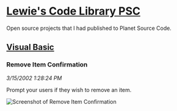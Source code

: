 # [Lewie's Code Library PSC](../../README.md)

Open source projects that I had published to Planet Source Code.

## [Visual Basic](../README.md)

### Remove Item Confirmation

*3/15/2002 1:28:24 PM*

Prompt your users if they wish to remove an item.

![Screenshot of Remove Item Confirmation](/screenshot.jpg)



